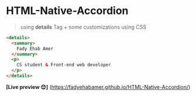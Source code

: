 # HTML-Native-Accordion
> using **details** Tag + some customizations using CSS
```HTML
<details>
  <summary>
    Fady Ehab Amer
  </summary>
  <p> 
    CS student & Front-end web developer
  </p> 
</details>
```
**[Live preview 😊]** (https://fadyehabamer.github.io/HTML-Native-Accordion/)
